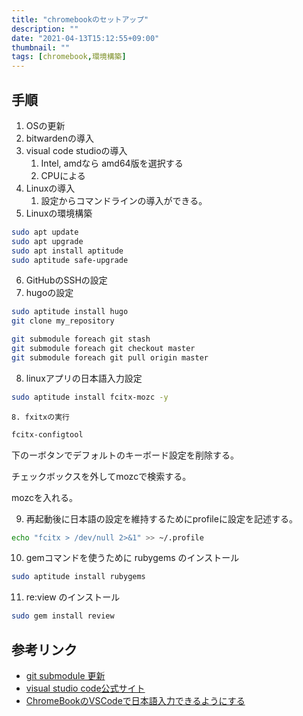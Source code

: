 ```yaml
---
title: "chromebookのセットアップ"
description: ""
date: "2021-04-13T15:12:55+09:00"
thumbnail: ""
tags: [chromebook,環境構築]
---
```

## 手順
1. OSの更新
1. bitwardenの導入
1. visual code studioの導入
    1. Intel, amdなら amd64版を選択する
    1. CPUによる
1. Linuxの導入
    1. 設定からコマンドラインの導入ができる。
1. Linuxの環境構築

```sh
sudo apt update
sudo apt upgrade
sudo apt install aptitude
sudo aptitude safe-upgrade
```
6. GitHubのSSHの設定
6. hugoの設定

```sh
sudo aptitude install hugo
git clone my_repository

git submodule foreach git stash
git submodule foreach git checkout master
git submodule foreach git pull origin master
```
8. linuxアプリの日本語入力設定

```sh
sudo aptitude install fcitx-mozc -y
```
    8. fxitxの実行
```sh
fcitx-configtool
```
下のーボタンでデフォルトのキーボード設定を削除する。

チェックボックスを外してmozcで検索する。

mozcを入れる。

9. 再起動後に日本語の設定を維持するためにprofileに設定を記述する。
```sh
echo "fcitx > /dev/null 2>&1" >> ~/.profile
```

10. gemコマンドを使うために rubygems のインストール
```sh
sudo aptitude install rubygems
```

11. re:view のインストール
```sh
sudo gem install review
```

## 参考リンク
- [git submodule 更新](https://m-tmatma.github.io/git/update-submodule.html)
- [visual studio code公式サイト](https://code.visualstudio.com)
- [ChromeBookのVSCodeで日本語入力できるようにする](https://gotoblog.org/chromebook-vscode-japanese/)

